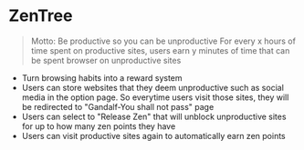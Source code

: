 # ZenTree

> Motto: Be productive so you can be unproductive
> For every x hours of time spent on productive sites, users earn y minutes of time that can be spent browser on unproductive sites

- Turn browsing habits into a reward system
- Users can store websites that they deem unproductive such as social media in the option page. So everytime users visit those sites, they will be redirected to "Gandalf-You shall not pass" page
- Users can select to "Release Zen" that will unblock unproductive sites for up to how many zen points they have
- Users can visit productive sites again to automatically earn zen points
